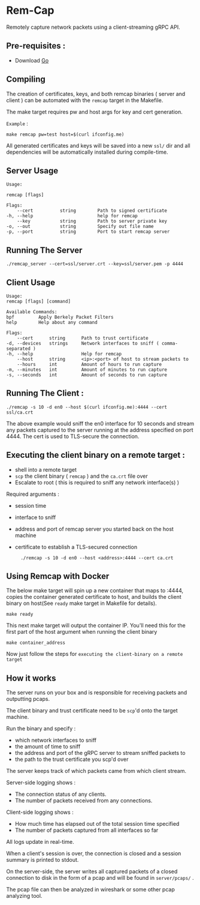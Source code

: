 # Rem-Cap 

Remotely capture network packets using a client-streaming gRPC API.

## Pre-requisites :

- Download [Go](https://golang.org/)

## Compiling

The creation of certificates, keys, and both remcap binaries ( server and client ) can be automated with the `remcap` target in the Makefile.

The make target requires pw and host args for key and cert generation.

``Example`` :

    make remcap pw=test host=$(curl ifconfig.me)

All generated certificates and keys will be saved into a new `ssl/` dir and all dependencies will be automatically installed during compile-time.


## Server Usage

    Usage:

    remcap [flags]

    Flags:
        --cert          string        Path to signed certificate
    -h, --help                        help for remcap
        --key           string        Path to server private key
    -o, --out           string        Specify out file name
    -p, --port          string        Port to start remcap server


## Running The Server


    ./remcap_server --cert=ssl/server.crt --key=ssl/server.pem -p 4444


## Client Usage

    Usage:
    remcap [flags] [command]

    Available Commands:
    bpf         Apply Berkely Packet Filters
    help        Help about any command

    Flags:
        --cert      string      Path to trust certificate
    -d, --devices   strings     Network interfaces to sniff ( comma-separated )
    -h, --help                  Help for remcap
        --host      string      <ip>:<port> of host to stream packets to
        --hours     int         Amount of hours to run capture
    -m, --minutes   int         Amount of minutes to run capture
    -s, --seconds   int         Amount of seconds to run capture

## Running The Client :


    ./remcap -s 10 -d en0 --host $(curl ifconfig.me):4444 --cert ssl/ca.crt 


The above example would sniff the en0 interface for 10 seconds and stream any packets captured to the server running at the address specified on port 4444. The cert is used to TLS-secure the connection.

## Executing the client binary on a remote target :

- shell into a remote target
- `scp` the client binary ( `remcap` ) and the `ca.crt` file over
- Escalate to root ( this is required to sniff any network interface(s) )

Required arguments :

- session time
- interface to sniff
- address and port of remcap server you started back on the host machine
- certificate to establish a TLS-secured connection

        ./remcap -s 10 -d en0 --host <address>:4444 --cert ca.crt 


## Using Remcap with Docker

The below make target will spin up a new container that maps to :4444, copies the container generated certificate to host, and builds the client binary on host(See `ready` make target in Makefile for details).

    make ready

This next make target will output the container IP. You'll need this for the first part of the host argument when running the client binary

    make container_address

Now just follow the steps for `executing the client-binary on a remote target`


## How it works

The server runs on your box and is responsible for receiving packets and outputting pcaps.

The client binary and trust certificate need to be `scp`'d onto the target machine.

Run the binary and specify :

- which network interfaces to sniff
- the amount of time to sniff
- the address and port of the gRPC server to stream sniffed packets to
- the path to the trust certificate you scp'd over

The server keeps track of which packets came from which client stream.

Server-side logging shows :

- The connection status of any clients.
- The number of packets received from any connections.

Client-side logging shows : 

- How much time has elapsed out of the total session time specified
- The number of packets captured from all interfaces so far

All logs update in real-time.

When a client's session is over, the connection is closed and a session summary is printed to stdout.

On the server-side, the server writes all captured packets of a closed connection to disk in the form of a pcap and will be found in `server/pcaps/` .

The pcap file can then be analyzed in wireshark or some other pcap analyzing tool.